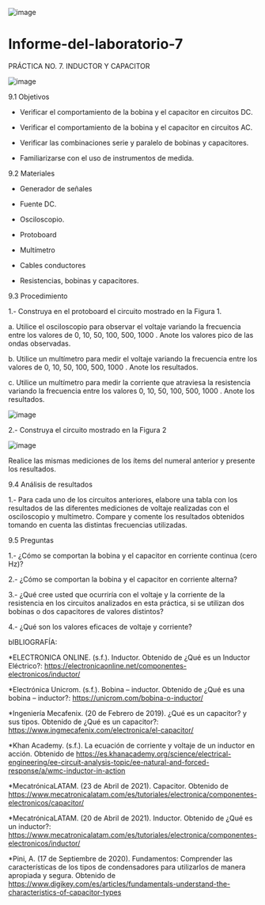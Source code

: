 ![image](https://user-images.githubusercontent.com/84587120/130897890-f965a0bd-cbca-45c1-9c1f-1a5a43f931f2.png)

# Informe-del-laboratorio-7

PRÁCTICA NO. 7. INDUCTOR Y CAPACITOR

![image](https://user-images.githubusercontent.com/84427371/130898417-de85302b-1fe2-4dcd-b488-508f111b17a5.png)

9.1 Objetivos

- Verificar el comportamiento de la bobina y el capacitor en circuitos DC.

- Verificar el comportamiento de la bobina y el capacitor en circuitos AC.

- Verificar las combinaciones serie y paralelo de bobinas y capacitores.

- Familiarizarse con el uso de instrumentos de medida.

9.2 Materiales

- Generador de señales

- Fuente DC.

- Osciloscopio.

- Protoboard

- Multímetro

- Cables conductores

- Resistencias, bobinas y capacitores.

9.3 Procedimiento

1.- Construya en el protoboard el circuito mostrado en la Figura 1.

a. Utilice el osciloscopio para observar el voltaje  variando la frecuencia entre los
valores de 0, 10, 50, 100, 500, 1000 . Anote los valores pico de las ondas observadas.

b. Utilice un multímetro para medir el voltaje  variando la frecuencia entre los valores
de 0, 10, 50, 100, 500, 1000 . Anote los resultados.

c. Utilice un multímetro para medir la corriente que atraviesa la resistencia variando la
frecuencia entre los valores 0, 10, 50, 100, 500, 1000 . Anote los resultados.

![image](https://user-images.githubusercontent.com/84427371/130898713-b36e30b9-35d9-4b92-917d-123fd2bf5732.png)

2.- Construya el circuito mostrado en la Figura 2

![image](https://user-images.githubusercontent.com/84427371/130898753-2dfb7a20-5d70-4bad-bcd2-110a234c7205.png)

Realice las mismas mediciones de los ítems del numeral anterior y presente los resultados.

9.4 Análisis de resultados

1.- Para cada uno de los circuitos anteriores, elabore una tabla con los resultados de las
diferentes mediciones de voltaje realizadas con el osciloscopio y multímetro. Compare y
comente los resultados obtenidos tomando en cuenta las distintas frecuencias utilizadas.

9.5 Preguntas

1.- ¿Cómo se comportan la bobina y el capacitor en corriente continua (cero Hz)?

2.- ¿Cómo se comportan la bobina y el capacitor en corriente alterna?

3.- ¿Qué cree usted que ocurriría con el voltaje  y la corriente de la resistencia en los
circuitos analizados en esta práctica, si se utilizan dos bobinas o dos capacitores de valores
distintos?

4.- ¿Qué son los valores eficaces de voltaje y corriente?



bIBLIOGRAFÍA: 

*ELECTRONICA ONLINE. (s.f.). Inductor. Obtenido de ¿Qué es un Inductor Eléctrico?: https://electronicaonline.net/componentes-electronicos/inductor/

*Electrónica Unicrom. (s.f.). Bobina – inductor. Obtenido de ¿Qué es una bobina – inductor?: https://unicrom.com/bobina-o-inductor/

*Ingeniería Mecafenix. (20 de Febrero de 2019). ¿Qué es un capacitor? y sus tipos. Obtenido de ¿Qué es un capacitor?: https://www.ingmecafenix.com/electronica/el-capacitor/

*Khan Academy. (s.f.). La ecuación de corriente y voltaje de un inductor en acción. Obtenido de https://es.khanacademy.org/science/electrical-engineering/ee-circuit-analysis-topic/ee-natural-and-forced-response/a/wmc-inductor-in-action

*MecatrónicaLATAM. (23 de Abril de 2021). Capacitor. Obtenido de https://www.mecatronicalatam.com/es/tutoriales/electronica/componentes-electronicos/capacitor/

*MecatrónicaLATAM. (20 de Abril de 2021). Inductor. Obtenido de ¿Qué es un inductor?: https://www.mecatronicalatam.com/es/tutoriales/electronica/componentes-electronicos/inductor/

*Pini, A. (17 de Septiembre de 2020). Fundamentos: Comprender las características de los tipos de condensadores para utilizarlos de manera apropiada y segura. Obtenido de https://www.digikey.com/es/articles/fundamentals-understand-the-characteristics-of-capacitor-types


